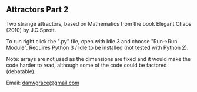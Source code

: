 Attractors Part 2
-----------------

Two strange attractors, based on Mathematics from the book Elegant Chaos (2010) by J.C.Sprott.

To run right click the ".py" file, open with Idle 3 and choose "Run->Run Module". Requires Python 3 / Idle to be
installed (not tested with Python 2).

Note: arrays are not used as the dimensions are fixed and it would make the code harder to read, although some of the
code could be factored (debatable).

Email: danwgrace@gmail.com
